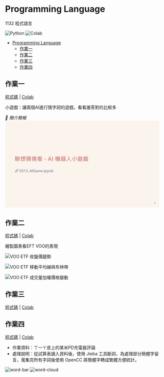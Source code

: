 # Programming Language
1132 程式語言

![Python](https://img.shields.io/badge/Python-3776AB?style=for-the-badge&logo=python&logoColor=white) ![Colab](https://img.shields.io/badge/Colab-F9AB00?style=for-the-badge&logo=googlecolab&color=525252)

- [Programming Language](#programming-language)
  - [作業一](#作業一)
  - [作業二](#作業二)
  - [作業三](#作業三)
  - [作業四](#作業四)


## 作業一
[程式碼](./0313_AIGame.ipynb) | [Colab](https://colab.research.google.com/github/samko5sam/programming-language-class/blob/main/0313_AIGame.ipynb)

小遊戲：讓兩個AI進行猜字詞的遊戲，看看誰答對的比較多

_🔽 簡介簡報_
[![Introduction Slides](./intro/wtw/wtw.jpg)](https://samko5sam.github.io/programming-language-class/wtw.html)

## 作業二

[程式碼](./0320_DataVisualization.ipynb) | [Colab](https://colab.research.google.com/github/samko5sam/programming-language-class/blob/main/0320_DataVisualization.ipynb)

繪製圖表看EFT VOO的表現

![VOO ETF 收盤價趨勢](https://github.com/user-attachments/assets/442df4ed-eab5-44a0-8840-a8fedddcc5db)

![VOO ETF 移動平均線與布林帶](https://github.com/user-attachments/assets/7b68d0c0-43a4-4ba8-ad60-eb6bec18b754)

![VOO ETF 成交量加權價格變動](https://github.com/user-attachments/assets/522f7e40-b611-466d-bea5-c5b44a45d88a)

## 作業三

[程式碼](./0327_Visualization.ipynb) | [Colab](https://colab.research.google.com/github/samko5sam/programming-language-class/blob/main/0327_Visualization.ipynb)

## 作業四

[程式碼](./0410_TextProcessing.ipynb) | [Colab](https://colab.research.google.com/github/samko5sam/programming-language-class/blob/main/0410_TextProcessing.ipynb)

- 作業資料：ㄒ一ㄚ皮上的某米PD充電器評論
- 處理說明：從試算表讀入資料後，使用 Jieba 工具斷詞，為處理部分簡體字留言，蒐集完所有字詞後使用 OpenCC 將簡體字轉成繁體方便統計。

![word-bar](https://github.com/user-attachments/assets/9b52e470-7a8d-44da-9803-447ab8a7b324)
![word-cloud](https://github.com/user-attachments/assets/00095a1d-dda8-4476-9ab5-ad17cc9caf80)

